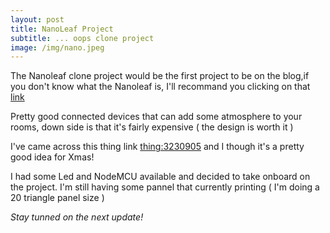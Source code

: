 ```yaml
---
layout: post
title: NanoLeaf Project
subtitle: ... oops clone project
image: /img/nano.jpeg
---
```


The Nanoleaf clone project would be the first project to be on the blog,if you don't know what the Nanoleaf is, I'll recommand you clicking on that [link](https://nanoleaf.me/en/)

Pretty good connected devices that can add some atmosphere to your rooms, down side is that it's fairly expensive ( the design is worth it )

I've came across this thing link [thing:3230905](https://www.thingiverse.com/thing:3230905) and I though it's a pretty good idea for Xmas!

I had some Led and NodeMCU available and decided to take onboard on the project. I'm still having some pannel that currently printing ( I'm doing a 20 triangle panel size )

_Stay tunned on the next update!_
